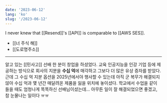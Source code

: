 ```yaml
---
date: '2023-06-12'
lang: 'ko'
slug: '/2023-06-12'
---
```


I never knew that [[Resend]]'s [[API]] is comparable to [[AWS SES]].

- [[너 주식 해]]
- [[도로명주소]]

---

알고 있는 [[민사고]] 선배 한 분이 창업을 하셨었다. 교육 인공지능을 인강 기업 등에 제공하는 방식으로 회사의 지분을 **수십 억**에 매각하고 그보다 더 많은 유상 증자를 받았다. 근데 그 수십 억 지분 옵션을 2025년에서야 행사할 수 있는데 아직 군 복무가 해결되지 않아 수십 억과 몇 년간 매달려온 제품을 잃을 위치에 놓이셨다. 학교에서 수업을 같이 들을 때도 엄청나게 똑똑하신 선배님이셨는데... 아무튼 일이 잘 해결되었으면 좋겠고, 참 눈물나는 일이다 ㅠㅠ
